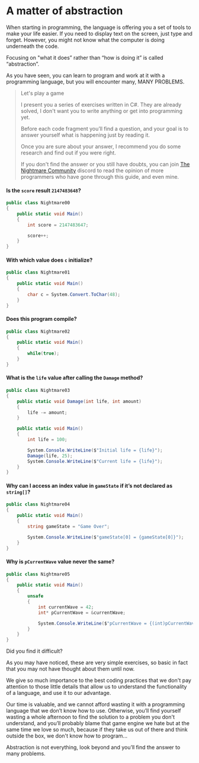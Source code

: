 # A matter of abstraction

When starting in programming, the language is offering you a set of tools to make your life easier. If you need to display text on the screen, just type and forget. However, you might not know what the computer is doing underneath the code.

Focusing on "what it does” rather than “how is doing it” is called “abstraction”.

As you have seen, you can learn to program and work at it with a programming language, but you will encounter many, MANY PROBLEMS.

>Let's play a game
>
>I present you a series of exercises written in C#. They are already solved, I don't want you to write anything or get into programming yet.
>
>Before each code fragment you’ll find a question, and your goal is to answer yourself what is happening just by reading it.
>
>Once you are sure about your answer, I recommend you do some research and find out if you were right.
>
>If you don't find the answer or you still have doubts, you can join [The Nightmare Community](https://discord.gg/EdtpmDzsDS) discord to read the opinion of more programmers who have gone through this guide, and even mine.

#### Is the `score` result `2147483648`?

```csharp
public class Nightmare00
{
	public static void Main()
	{
		int score = 2147483647;

		score++;
	}
}
```

#### With which value does `c` initialize?

```csharp
public class Nightmare01
{
	public static void Main()
	{
		char c = System.Convert.ToChar(48);
	}
}
```

#### Does this program compile?

```csharp
public class Nightmare02
{
	public static void Main()
	{
		while(true);
	}
}
```

#### What is the `life` value after calling the `Damage` method?

```csharp
public class Nightmare03
{
	public static void Damage(int life, int amount)
	{
		life -= amount;
	}

	public static void Main()
	{
		int life = 100;

		System.Console.WriteLine($"Initial life = {life}");
		Damage(life, 25);
		System.Console.WriteLine($"Current life = {life}");
	}
}
```

#### Why can I access an index value in `gameState` if it’s not declared as `string[]`?
```csharp
public class Nightmare04
{
	public static void Main()
	{
		string gameState = "Game Over";

		System.Console.WriteLine($"gameState[0] = {gameState[0]}");
	}
}
```

#### Why is `pCurrentWave` value never the same?
```csharp
public class Nightmare05
{
	public static void Main()
	{
		unsafe
		{
			int currentWave = 42;
			int* pCurrentWave = &currentWave;

			System.Console.WriteLine($"pCurrentWave = {(int)pCurrentWave}");
		}
	}
}
```
Did you find it difficult?

As you may have noticed, these are very simple exercises, so basic in fact that you may not have thought about them until now.

We give so much importance to the best coding practices that we don't pay attention to those little details that allow us to understand the functionality of a language, and use it to our advantage.

Our time is valuable, and we cannot afford wasting it with a programming language that we don’t know how to use. Otherwise, you’ll find yourself wasting a whole afternoon to find the solution to a problem you don't understand, and you’ll probably blame that game engine we hate but at the same time we love so much, because if they take us out of there and think outside the box, we don't know how to program...

Abstraction is not everything, look beyond and you’ll find the answer to many problems.
